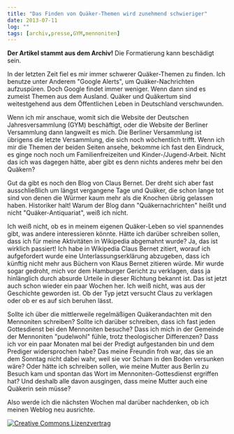 ```yaml
---
title: "Das Finden von Quäker-Themen wird zunehmend schwieriger"
date: 2013-07-11
log: ""
tags: [archiv,presse,GYM,mennoniten]
---
```

**Der Artikel stammt aus dem Archiv!** Die Formatierung kann beschädigt sein.

In der letzten Zeit fiel es mir immer schwerer Quäker-Themen zu finden. Ich benutze unter Anderem "Google Alerts", um Quäker-Nachrichten aufzuspüren. Doch Google findet immer weniger. Wenn dann sind es zumeist Themen aus dem Ausland. Quäker und Quäkertum sind weitestgehend aus dem Öffentlichen Leben in Deutschland verschwunden. 

Wenn ich mir anschaue, womit sich die Website der Deutschen Jahresversammlung (GYM) beschäftigt, oder die Website der Berliner Versammlung dann langweilt es mich. Die Berliner Versammlung ist übrigens die letzte Versammlung, die sich noch wöchentlich trifft. Wenn ich mir die Themen der beiden Seiten ansehe, bekomme ich fast den Eindruck, es ginge noch noch um Familienfreizeiten und Kinder-/Jugend-Arbeit. Nicht das ich was dagegen hätte, aber gibt es denn nichts anderes mehr bei den Quäkern?

Gut da gibt es noch den Blog von Claus Bernet. Der dreht sich aber fast ausschließlich um längst vergangene Tage und Quäker, die schon lange tot sind von denen die Würmer kaum mehr als die Knochen übrig gelassen haben. Historiker halt! Warum der Blog dann "Quäkernachrichten" heißt und nicht "Quäker-Antiquariat", weiß ich nicht. 

Ich weiß nicht, ob es in meinem eigenen Quäker-Leben so viel spannendes gibt, was andere interessieren könnte. Hätte ich darüber schreiben sollen, dass ich für meine Aktivitäten in Wikipedia abgemahnt wurde? Ja, das ist wirklich passiert! Ich habe in Wikipedia Claus Bernet zitiert, worauf ich aufgefordert wurde eine Unterlassungserklärung abzugeben, dass ich künftig nicht mehr aus Büchern von Klaus Bernet zitieren würde. Mir wurde sogar gedroht, mich vor dem Hamburger Gericht zu verklagen, dass ja hinlänglich durch absurde Urteile in dieser Richtung bekannt ist. Das ist jetzt auch schon wieder ein paar Wochen her. Ich weiß nicht, was aus der Geschichte geworden ist. Ob der Typ jetzt versucht Claus zu verklagen oder ob er es auf sich beruhen lässt.  

Sollte ich über die mittlerweile regelmäßigen Quäkerandachten mit den Mennoniten schreiben? Sollte ich darüber schreiben, dass ich fast jeden Gottesdienst bei den Mennoniten besuche? Dass ich mich in der Gemeinde der Mennoniten "pudelwohl" fühle, trotz theologischer Differenzen? Dass ich vor ein paar Monaten mal bei der Predigt aufgestanden bin und dem Prediger widersprochen habe? Das meine Freundin froh war, das sie an dem Sonntag nicht dabei wahr, weil sie vor Scham in den Boden versunken wäre? Oder hätte ich schreiben sollen, wie meine Mutter aus Berlin zu Besuch kam und spontan das Wort im  Mennoniten-Gottesdienst ergriffen hat? Und deshalb alle davon ausgingen, dass meine Mutter auch eine Quäkerin sein müsse?

Also werde ich die nächsten Wochen mal darüber nachdenken, ob ich meinen Weblog neu ausrichte.



<a rel="license" href="http://creativecommons.org/licenses/by-sa/3.0/"><img alt="Creative Commons Lizenzvertrag" style="border-width:0" src="http://i.creativecommons.org/l/by-sa/3.0/88x31.png" /></a>
